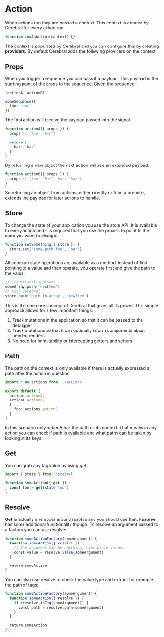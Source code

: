 # Action

When actions run they are passed a context. This context is created by Cerebral for every action run.

```js
function iAmAnAction(context) {}
```

The context is populated by Cerebral and you can configure this by creating **providers**. By default Cerebral adds the following providers on the context.

## Props

When you trigger a sequence you can pass it a payload. This payload is the starting point of the props to the sequence. Given the sequence:

```js
[actionA, actionB]
```

```js
someSequence({
  foo: 'bar'
})
```

The first action will receive the payload passed into the signal.

```js
function actionA({ props }) {
  props // {foo: "bar"}

  return {
    bar: 'baz'
  }
}
```

By returning a new object the next action will see an extended payload:

```js
function actionB({ props }) {
  props // {foo: "bar", bar: "baz"}
}
```

So returning an object from actions, either directly or from a promise, extends the payload for later actions to handle.

## Store

To change the state of your application you use the store API. It is available to every action and it is required that you use the proxies to point to the state you want to change.

```js
function setSomething({ store }) {
  store.set('some.path.foo', 'bar')
}
```

All common state operations are available as a method. Instead of first pointing to a value and then operate, you operate first and give the path to the value.

```js
// Traditional approach
someArray.push('newItem')
// With Cerebral
store.push('path.to.array', 'newItem')
```

This is the one core concept of Cerebral that gives all its power. This simple approach allows for a few important things:

1.  Track mutations in the application so that it can be passed to the debugger
2.  Track mutations so that it can optimally inform components about needed renders
3.  No need for immutability or intercepting getters and setters

## Path

The path on the context is only available if there is actually expressed a path after the action in question:

```js
import * as actions from './actions'

export default [
  actions.actionA,
  actions.actionB,
  {
    foo: actions.actionC
  }
]
```

In this scenario only *actionB* has the path on its context. That means in any action you can check if path is available and what paths can be taken by looking at its keys.

## Get

You can grab any tag value by using *get*:

```js
import { state } from 'cerebral'

function someAction({ get }) {
  const foo = get(state`foo`)
}
```

## Resolve

**Get** is actually a wrapper around resolve and you should use that. **Resolve** has some additional functionality though. To resolve an argument passed to a factory you can use resolve:

```js
function someActionFactory(someArgument) {
  function someAction({ resolve }) {
    // The argument can be anything, even plain values
    const value = resolve.value(someArgument)
  }

  return someAction
}
```

You can also use resolve to check the value type and extract for example the path of tags:

```js
function someActionFactory(someArgument) {
  function someAction({ resolve }) {
    if (resolve.isTag(someArgument)) {
      const path = resolve.path(someArgument)
    }
  }

  return someAction
}
```